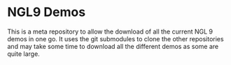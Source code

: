# NGL9 Demos

This is a meta repository to allow the download of all the current NGL 9 demos in one go. It uses the git submodules to clone the other repositories and may take some time to download all the different demos as some are quite large.

